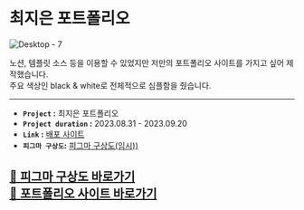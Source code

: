 # 최지은 포트폴리오

![Desktop - 7](https://github.com/jieun419/jieun_portfolio/assets/109754988/0d619991-4690-4994-9c8e-95c120205720)

노션, 템플릿 소스 등을 이용할 수 있었지만 저만의 포트폴리오 사이트를 가지고 싶어 제작했습니다.<br>
주요 색상인 black & white로 전체적으로 심플함을 줬습니다.

---

- **`Project` :** 최지은 포트폴리오
- **`Project duration` :** 2023.08.31 - 2023.09.20
- **`Link` :** [배포 사이트](jieun-portfolio.vercel.app/)
- **`피그마 구상도`:** [피그마 구상도(임시))](https://www.figma.com/proto/yYqRCEUVsz7MqOj5LmHEkH/%ED%8F%AC%ED%8A%B8%ED%8F%B4%EB%A6%AC%EC%98%A4?type=design&node-id=137-1569&t=wrYIENswdY00Shik-1&scaling=min-zoom&page-id=0%3A1&starting-point-node-id=126%3A386&show-proto-sidebar=1&mode=design)

<a href="https://www.figma.com/proto/yYqRCEUVsz7MqOj5LmHEkH/%ED%8F%AC%ED%8A%B8%ED%8F%B4%EB%A6%AC%EC%98%A4?type=design&node-id=137-1569&t=wrYIENswdY00Shik-1&scaling=min-zoom&page-id=0%3A1&starting-point-node-id=126%3A386&show-proto-sidebar=1&mode=design" target="_blank">🎨 피그마 구상도 바로가기</a></br>
<a href="" title="준비중 입니다." target="_blank">🔗 포트폴리오 사이트 바로가기</a>
---
